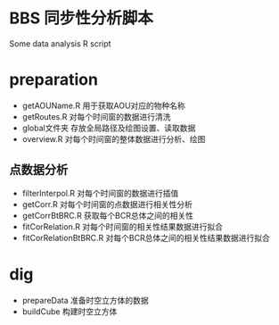 # BBS 同步性分析脚本

Some data analysis R script

# preparation
- getAOUName.R 用于获取AOU对应的物种名称
- getRoutes.R 对每个时间窗的数据进行清洗
- global文件夹 存放全局路径及绘图设置、读取数据
- overview.R 对每个时间窗的整体数据进行分析、绘图

## 点数据分析

- filterInterpol.R 对每个时间窗的数据进行插值
- getCorr.R 对每个时间窗的点数据进行相关性分析
- getCorrBtBRC.R 获取每个BCR总体之间的相关性
- fitCorRelation.R 对每个时间窗的相关性结果数据进行拟合
- fitCorRelationBtBRC.R 对每个BCR总体之间的相关性结果数据进行拟合
 
# dig

- prepareData 准备时空立方体的数据
- buildCube 构建时空立方体

